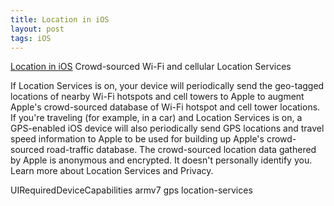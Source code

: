 ```yaml
---
title: Location in iOS 
layout: post
tags: iOS
---
```



[Location in iOS](https://support.apple.com/en-us/HT203033)
Crowd-sourced Wi-Fi and cellular Location Services

If Location Services is on, your device will periodically send the geo-tagged locations of nearby Wi-Fi hotspots and cell towers to Apple to augment Apple's crowd-sourced database of Wi-Fi hotspot and cell tower locations. If you're traveling (for example, in a car) and Location Services is on, a GPS-enabled iOS device will also periodically send GPS locations and travel speed information to Apple to be used for building up Apple's crowd-sourced road-traffic database. The crowd-sourced location data gathered by Apple is anonymous and encrypted. It doesn't personally identify you.
Learn more about Location Services and Privacy.

<key>UIRequiredDeviceCapabilities</key>
    <array>
        <string>armv7</string>
        <string>gps</string>
        <string>location-services</string>
    </array> 